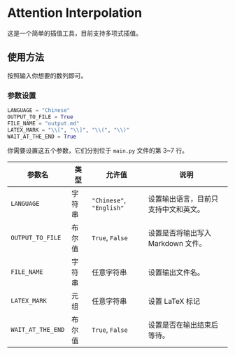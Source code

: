 # Attention Interpolation
这是一个简单的插值工具，目前支持多项式插值。
## 使用方法
按照输入你想要的数列即可。
### 参数设置
```python
LANGUAGE = "Chinese"
OUTPUT_TO_FILE = True
FILE_NAME = "output.md"
LATEX_MARK = "\\[", "\\]", "\\(", "\\)"
WAIT_AT_THE_END = True
```
你需要设置这五个参数，它们分别位于 `main.py` 文件的第 3~7 行。

| 参数名               | 类型  | 允许值                      | 说明                     |
|-------------------|-----|--------------------------|------------------------|
| `LANGUAGE`        | 字符串 | `"Chinese"`, `"English"` | 设置输出语言，目前只支持中文和英文。     |
| `OUTPUT_TO_FILE`  | 布尔值 | `True`, `False`          | 设置是否将输出写入 Markdown 文件。 |
| `FILE_NAME`       | 字符串 | 任意字符串                    | 设置输出文件名。               |
| `LATEX_MARK`      | 元组  | 任意字符串                    | 设置 LaTeX 标记            |
| `WAIT_AT_THE_END` | 布尔值 | `True`, `False`          | 设置是否在输出结束后等待。          |